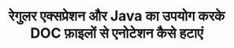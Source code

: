 ---
############################# Static ############################
layout: "auto-gen-gist"
draft: false
path: "hi/redaction/java/annotation/doc"
otherformats: CSV DOCM DOCX DOT DOTM DOTX PDF POT POTM PPS PPSM PPSX PPT PPTM PPTX RTF XLS XLSM XLSX XLT XLTM XLTX  

############################# Head ############################
head_title: "Java में रेगुलर एक्सप्रेशन के माध्यम से DOC एनोटेशन को संशोधित करें"
head_description: "GroupDocs.Redaction की Java एपीआई डेवलपर्स को PDF DOC DOCX RTF XLSX सीएसवी PPT PPTX से एनोटेशन और Java में रेगुलर एक्सप्रेशन का उपयोग करके छवियों को संशोधित करने में सक्षम बनाती है।"

############################# Header ############################
title: "रेगुलर एक्सप्रेशन और Java का उपयोग करके DOC फ़ाइलों से एनोटेशन कैसे हटाएं"
description: "GroupDocs.Redaction की Java एपीआई नियमित अभिव्यक्तियों का उपयोग करके वर्ड प्रोसेसिंग दस्तावेजों, वर्कशीट, प्रस्तुतियों, PDF और छवियों से संवेदनशील टिप्पणियों को संशोधित करने, छिपाने या हटाने की अनुमति देती है।"

################### SubMenu/Download Button #####################
button:
    enable: true

############################# About ############################
about:
    enable: true
    title: "टिप्पणियाँ स्वच्छता क्या है?"
    content: |
        टेक्स्ट रिडक्शन या सेनिटाइजेशन डिजिटल दस्तावेज़ों से गोपनीय या अवांछित एनोटेशन को हटाने की प्रक्रिया है, जबकि इसमें मौजूद दस्तावेज़ या पैराग्राफ के बाकी हिस्से को बरकरार रखा जाता है। रिडक्शन उपयोगकर्ताओं के साथ-साथ संगठन को उनकी संवेदनशील जानकारी को छुपाकर या स्थायी रूप से हटाकर सुरक्षित रखने में मदद करता है। GroupDocs.Redaction Java एपीआई का उपयोग करके उपयोगकर्ता अब वर्ड प्रोसेसिंग दस्तावेज़ों, कार्यपत्रकों, प्रस्तुतियों, PDF और रास्टर छवि फ़ाइलों से संवेदनशील पाठ को संपादित, छिपा या हटा सकते हैं। एपीआई दस्तावेजों में निजी जानकारी के संशोधन के लिए विकल्पों और तरीकों की एक विस्तृत श्रृंखला प्रदान करता है। यह नियमित अभिव्यक्तियों, पाठ्य (छूट कोड) या ग्राफिकल (रंगीन आयत) संपादनों के उपयोग और कई अन्य चीजों का उपयोग करके खोज और संपादन का समर्थन करता है। तो क्यों न इसे आज़माएं और एपीआई डाउनलोड करके अपने दस्तावेज़ संशोधन प्रक्रिया को स्वचालित करें और इसकी बुनियादी और उन्नत सुविधाओं का पता लगाएं।

############################# Steps ############################
steps:
    enable: true
    block:
    - title_left: "Java में रेगुलर एक्सप्रेशन का उपयोग करके DOC एनोटेशन को संशोधित करें"
      content_left: |
        GroupDocs.Redaction आपके दस्तावेज़ों से संवेदनशील या निजी प्रकृति के डेटा को आसानी से संशोधित करने की अनुमति देता है। सबसे लोकप्रिय संशोधन मामला किसी दस्तावेज़ से एनोटेशन को हटाना है। 

        रेगुलर एक्सप्रेशन का उपयोग करके किसी दस्तावेज़ में एनोटेशन रिडेक्शन लागू करने के लिए निम्नलिखित कोड का उपयोग किया जा सकता है। यह उपयोगकर्ताओं को छूट कोड के रूप में "जॉन" को संदर्भित करने वाली सभी टिप्पणियों को "[संपादित]" से बदलने की अनुमति देता है,

      title_right: "DOC टिप्पणियों से संवेदनशील डेटा हटाएं"
      content_right: |
        * [Redactor](https://apireference.groupdocs.com/redaction/java/com.groupdocs.redaction/Redactor) क्लास का एक उदाहरण बनाएं और DOC फ़ाइल अपलोड करें
        * [AnnotationRedaction](https://apireference.groupdocs.com/redaction/java/com.groupdocs.redaction.redactions/AnnotationRedaction) क्लास का एक उदाहरण बनाएं
        * AnnotationRedaction क्लास के ऑब्जेक्ट के साथ redactor.apply विधि को कॉल करें
        * परिवर्तनों को सहेजने के लिए redactor.save विधि को कॉल करें 

      gisthash: "75d727ec8cec6c416b307caeee59f44b"
      gistfile: "एनोटेशनरेडएक्शन.जावा"
      
    - title_left: "सिस्टम आवश्यकताएं"
      content_left: |
        GroupDocs.Redaction for Java एपीआई सभी प्रमुख प्लेटफार्मों और ऑपरेटिंग सिस्टम पर समर्थित हैं। संपूर्ण सिस्टम आवश्यकता मार्गदर्शिका के लिए, कृपया [सिस्टम आवश्यकताएं](https://docs.groupdocs.com/redaction/java/system-requirements) पर जाएं। नीचे दिए गए कोड को निष्पादित करने से पहले, कृपया सुनिश्चित करें कि आपके सिस्टम पर निम्नलिखित आवश्यक शर्तें इंस्टॉल हैं। :
        * ऑपरेटिंग सिस्टम: माइक्रोसॉफ्ट Windows, Linux, Macओएस
        * विकास पर्यावरण: नेटबीन्स, इंटेलीज आईडीईए, एक्लिप्स आदि
        * Java रनटाइम वातावरण: J2SE 6.0 और ऊपर
        * [मावेन] से GroupDocs.Redaction for Java का नवीनतम संस्करण प्राप्त करें(https://repository.groupdocs.com/webapp/#/artifacts/browse/tree/general/repo/com/groupdocs/groupdocs-redaction)
        
      title_right: "GroupDocs.Redaction का उपयोग कैसे करें?"
      content_right: |
        * उपयोगकर्ताओं को कस्टम दस्तावेज़ प्रारूप और संपादन के प्रकार जोड़ने की अनुमति दें
        * संवेदनशील जानकारी को हटाने के लिए किसी अतिरिक्त सॉफ़्टवेयर की आवश्यकता नहीं है
        * पेज रेंज रेंडरिंग दस्तावेज़ को PDF के रूप में सेट करने की क्षमता
        * विभिन्न प्रकार के मेटाडेटा को संशोधित करने का आसान तरीका: लेखक का नाम, संस्करण, शीर्षक, विषय, विवरण और बहुत कुछ
        * दस्तावेज़ जानकारी निष्कर्षण - फ़ाइल प्रकार, पृष्ठ संख्या आदि।

############################# Demos ############################
demos:
    enable: true
############################# About Formats ############################
about_formats:
    enable: true
############################# More Formats ############################
more_formats:
    enable: true

############################# Back to top ###############################
back_to_top:
    enable: true
---